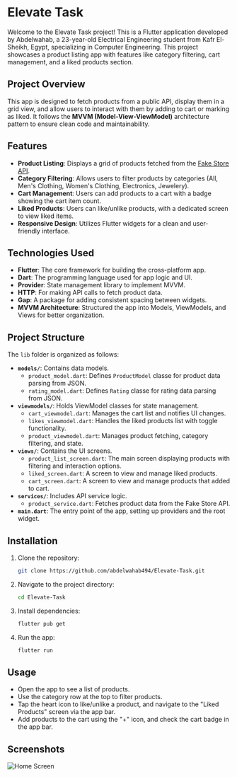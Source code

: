# Elevate Task

Welcome to the Elevate Task project! This is a Flutter application developed by Abdelwahab, a 23-year-old Electrical Engineering student from Kafr El-Sheikh, Egypt, specializing in Computer Engineering. This project showcases a product listing app with features like category filtering, cart management, and a liked products section.

## Project Overview

This app is designed to fetch products from a public API, display them in a grid view, and allow users to interact with them by adding to cart or marking as liked. It follows the **MVVM (Model-View-ViewModel)** architecture pattern to ensure clean code and maintainability.

## Features

- **Product Listing**: Displays a grid of products fetched from the [Fake Store API](https://fakestoreapi.com/products).
- **Category Filtering**: Allows users to filter products by categories (All, Men's Clothing, Women's Clothing, Electronics, Jewelery).
- **Cart Management**: Users can add products to a cart with a badge showing the cart item count.
- **Liked Products**: Users can like/unlike products, with a dedicated screen to view liked items.
- **Responsive Design**: Utilizes Flutter widgets for a clean and user-friendly interface.

## Technologies Used

- **Flutter**: The core framework for building the cross-platform app.
- **Dart**: The programming language used for app logic and UI.
- **Provider**: State management library to implement MVVM.
- **HTTP**: For making API calls to fetch product data.
- **Gap**: A package for adding consistent spacing between widgets.
- **MVVM Architecture**: Structured the app into Models, ViewModels, and Views for better organization.

## Project Structure

The `lib` folder is organized as follows:

- **`models/`**: Contains data models.
  - `product_model.dart`: Defines `ProductModel` classe for product data parsing from JSON.
  - `rating_model.dart`: Defines `Rating` classe for rating data parsing from JSON.
- **`viewmodels/`**: Holds ViewModel classes for state management.
  - `cart_viewmodel.dart`: Manages the cart list and notifies UI changes.
  - `likes_viewmodel.dart`: Handles the liked products list with toggle functionality.
  - `product_viewmodel.dart`: Manages product fetching, category filtering, and state.
- **`views/`**: Contains the UI screens.
  - `product_list_screen.dart`: The main screen displaying products with filtering and interaction options.
  - `liked_screen.dart`: A screen to view and manage liked products.
  - `cart_screen.dart`: A screen to view and manage products that added to cart.
- **`services/`**: Includes API service logic.
  - `product_service.dart`: Fetches product data from the Fake Store API.
- **`main.dart`**: The entry point of the app, setting up providers and the root widget.

## Installation

1. Clone the repository:
   ```bash
   git clone https://github.com/abdelwahab494/Elevate-Task.git
   ```
2. Navigate to the project directory:
   ```bash
   cd Elevate-Task
   ```
3. Install dependencies:
   ```bash
   flutter pub get
   ```
4. Run the app:
   ```bash
   flutter run
   ```

## Usage
- Open the app to see a list of products.
- Use the category row at the top to filter products.
- Tap the heart icon to like/unlike a product, and navigate to the "Liked Products" screen via the app bar.
- Add products to the cart using the "+" icon, and check the cart badge in the app bar.

## Screenshots
![Home Screen](https://fakestoreapi.com/img/81fPKd-2AYL._AC_SL1500_.jpg)
